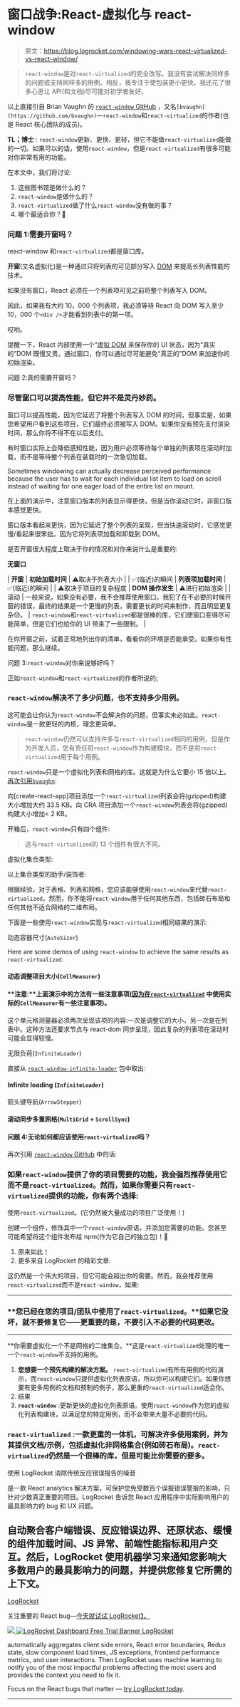 # 窗口战争:React-虚拟化与 react-window 

> 原文：<https://blog.logrocket.com/windowing-wars-react-virtualized-vs-react-window/>

> `react-window`是对`react-virtualized`的完全改写。我没有尝试解决同样多的问题或支持同样多的用例。相反，我专注于使包装更小更快。我还花了很多心思让 API(和文档)尽可能对初学者友好。

以上直接引自 Brian Vaughn 的 [`react-window` GitHub](https://github.com/bvaughn/react-window#how-is-react-window-different-from-react-virtualized) ，又名`[bvaughn](https://github.com/bvaughn)`—`react-window`和`react-virtualized`的作者(也是 React 核心团队的成员)。

**TL；博士** : `react-window`更新、更快、更轻，但它不能做`react-virtualized`能做的一切。如果可以的话，使用`react-window`，但是`react-virtualized`有很多可能对你非常有用的功能。

在本文中，我们将讨论:

1.  这些图书馆是做什么的？
2.  `react-window`是做什么的？
3.  `react-virtualized`做了什么`react-window`没有做的事？
4.  哪个最适合你？🚀

### 问题 1:需要开窗吗？

react-window 和`react-virtualized`都是窗口库。

**开窗**(又名虚拟化)是一种通过只将列表的可见部分写入 [DOM](https://developer.mozilla.org/en-US/docs/Web/API/Document_Object_Model/Introduction) 来提高长列表性能的技术。

如果没有窗口，React 必须在一个列表项可见之前将整个列表写入 DOM。

因此，如果我有大约 10，000 个列表项，我必须等待 React 向 DOM 写入至少 10，000 个`<div />`才能看到列表中的第一项。

哎哟。

提醒一下，React 内部使用一个“[虚拟 DOM](https://reactjs.org/docs/faq-internals.html#what-is-the-virtual-dom) 来保存你的 UI 状态，因为“真实的”DOM 既慢又贵。通过窗口，你可以通过尽可能避免“真正的”DOM 来加速你的初始渲染。

问题 2:真的需要开窗吗？

### 尽管窗口可以提高性能，但它并不是灵丹妙药。

窗口可以提高性能，因为它延迟了将整个列表写入 DOM 的时间，但事实是，如果您希望用户看到这些项目，它们最终必须被写入 DOM。如果你没有预先支付渲染时间，那么你将不得不在以后支付。

有时窗口实际上会降低感知性能，因为用户必须等待每个单独的列表项在滚动时加载，而不是等待整个列表在装载时的一次急切加载。

Sometimes windowing can actually decrease perceived performance because the user has to wait for each individual list item to load on scroll instead of waiting for one eager load of the entire list on mount.

在上面的演示中，注意窗口版本的列表显示得更快，但是当你滚动它时，非窗口版本感觉更快。

窗口版本看起来更快，因为它延迟了整个列表的呈现，但当快速滚动时，它感觉更慢/看起来很笨拙，因为它将列表项加载和卸载到 DOM。

是否开窗很大程度上取决于你的情况和对你来说什么是重要的:

**无窗口**

| **开窗** | **初始加载时间** | ⚠️取决于列表大小 |
| ✅(临近)的瞬间 | **列表项加载时间** | ✅(临近)的瞬间 |
| ⚠️取决于项目的复杂程度 | **DOM 操作发生** | ⚠️进行初始渲染 |
| 滚动 | 一般来说，如果没有必要，我不会推荐使用窗口。我犯了在不必要的时候开窗的错误，最终的结果是一个更慢的列表，需要更长的时间来制作，而且明显更复杂😓。 | `react-window`和`react-virtualized`都是很棒的库，它们使窗口变得尽可能简单，但是它们也给你的 UI 带来了一些限制。 |

在你开窗之前，试着正常地列出你的清单，看看你的环境是否能承受。如果你有性能问题，那么继续。

问题 3:`react-window`对你来说够好吗？

正如`react-window`和`react-virtualized`的作者所说的[:](https://github.com/bvaughn/react-window#how-is-react-window-different-from-react-virtualized)

### `react-window`解决不了多少问题，也不支持多少用例。

这可能会让你认为`react-window`不会解决你的问题，但事实未必如此。`react-window`是一款更轻的内核，理念更简单。

> `react-window`仍然可以支持许多与`react-virtualized`相同的用例，但是作为开发人员，您有责任将`react-window`作为构建模块，而不是将`react-virtualized`用于每个用例。

`react-window`只是一个虚拟化列表和网格的库。这就是为什么它要小 15 倍以上。[再次引用`bvaughn`](https://github.com/bvaughn/react-window#how-is-react-window-different-from-react-virtualized):

向[create-react-app]项目添加一个`react-virtualized`列表会将(gzipped)构建大小增加大约 33.5 KB。向 CRA 项目添加一个`react-window`列表会将(gzipped)构建大小增加< 2 KB。

开箱后，`react-window`只有四个组件:

> 这与`react-virtualized`的 13 个组件有很大不同。

虚拟化集合类型:

以上集合类型的助手/装饰者:

根据经验，对于表格、列表和网格，您应该能够使用`react-window`来代替`react-virtualized`。然而，你不能将`react-window`用于任何其他东西，包括砖石布局和任何其他不适合网格的二维布局。

下面是一些使用`react-window`实现与`react-virtualized`相同结果的演示:

动态容器尺寸(`AutoSizer`)

Here are some demos of using `react-window` to achieve the same results as `react-virtualized`:

#### 动态调整项目大小(`CellMeasurer`)

#### **注意:**上面演示中的方法有一些注意事项([因为在`react-virtualized`](https://github.com/bvaughn/react-virtualized/blob/master/docs/CellMeasurer.md#limitations-and-performance-considerations) 中使用实际的`CellMeasurer`有一些注意事项)。

这个单元格测量器必须两次呈现该项的内容:一次是调整它的大小，另一次是在列表中。这种方法还要求节点与 react-dom 同步呈现，因此复杂的列表项在滚动时可能会显得较慢。

无限负荷(`InfiniteLoader`)

直接从 [`react-window-infinite-loader`](https://github.com/bvaughn/react-window-infinite-loader) 包中取出:

#### Infinite loading (`InfiniteLoader`)

箭头键导航(`ArrowStepper`)

#### 滚动同步多重网格(`MultiGrid` + `ScrollSync`)

#### 问题 4:无论如何都应该使用`react-virtualized`吗？

再次引用 [`react-window` GitHub](https://github.com/bvaughn/react-window#how-is-react-window-different-from-react-virtualized) 中的话:

### 如果`react-window`提供了你的项目需要的功能，我会强烈推荐使用它而不是`react-virtualized`。然而，如果你需要只有`react-virtualized`提供的功能，你有两个选择:

使用`react-virtualized`。(它仍然被大量成功的项目广泛使用！)

创建一个组件，修饰其中一个`react-window`原语，并添加您需要的功能。您甚至可能希望将这个组件发布给 npm(作为它自己的独立包)！🙂

1.  原来如此！
2.  更多来自 LogRocket 的精彩文章:

这仍然是一个伟大的项目，但它可能会超出你的需要。然而，我会推荐使用`react-virtualized`而不是`react-window`，如果:

* * *

### **您已经在您的项目/团队中使用了`react-virtualized`。**如果它没坏，就不要修复它——更重要的是，不要引入不必要的代码更改。

* * *

**你需要虚拟化一个不是网格的二维集合。**这是`react-virtualized`处理的唯一一个`react-window`不支持的用例。

1.  **您想要一个预先构建的解决方案。** `react-virtualized`有所有用例的代码演示，而`react-window`只提供虚拟化列表原语，所以你可以构建它们。如果你想要有更多用例的文档和预制的例子，那么更重的`react-virtualized`适合你。
2.  结果
3.  **`react-window`** :更新更快的虚拟化列表原语。使用`react-window`作为您的虚拟化列表构建块，以满足您的特定用例，而不会带来大量不必要的代码。

### **`react-virtualized`** :一款更重的一体机，可解决许多使用案例，并为其提供文档/示例，包括虚拟化非网格集合(例如砖石布局)。`react-virtualized`仍然是一个很棒的库，但是可能比你需要的要多。

使用 LogRocket 消除传统反应错误报告的噪音

是一款 React analytics 解决方案，可保护您免受数百个误报错误警报的影响，只针对少数真正重要的项目。LogRocket 告诉您 React 应用程序中实际影响用户的最具影响力的 bug 和 UX 问题。

## 自动聚合客户端错误、反应错误边界、还原状态、缓慢的组件加载时间、JS 异常、前端性能指标和用户交互。然后，LogRocket 使用机器学习来通知您影响大多数用户的最具影响力的问题，并提供您修复它所需的上下文。

[LogRocket](https://lp.logrocket.com/blg/react-signup-issue-free)

关注重要的 React bug—[今天就试试 LogRocket】。](https://lp.logrocket.com/blg/react-signup-issue-free)

[![](img/f300c244a1a1cf916df8b4cb02bec6c6.png) ](https://lp.logrocket.com/blg/react-signup-general) [ ![LogRocket Dashboard Free Trial Banner](img/d6f5a5dd739296c1dd7aab3d5e77eeb9.png) ](https://lp.logrocket.com/blg/react-signup-general) [LogRocket](https://lp.logrocket.com/blg/react-signup-issue-free)

automatically aggregates client side errors, React error boundaries, Redux state, slow component load times, JS exceptions, frontend performance metrics, and user interactions. Then LogRocket uses machine learning to notify you of the most impactful problems affecting the most users and provides the context you need to fix it.

Focus on the React bugs that matter — [try LogRocket today](https://lp.logrocket.com/blg/react-signup-issue-free).

* * *
